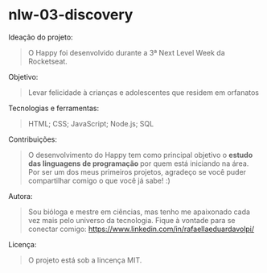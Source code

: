 # nlw-03-discovery

Ideação do projeto:
> O Happy foi desenvolvido durante a 3ª Next Level Week da Rocketseat.

Objetivo:
> Levar felicidade à crianças e adolescentes que residem em orfanatos

Tecnologias e ferramentas:
> HTML;
> CSS;
> JavaScript;
> Node.js;
> SQL

Contribuições:
> O desenvolvimento do Happy tem como principal objetivo o <strong> estudo das linguagens de programação </strong> por quem está iniciando na área. Por ser um dos meus primeiros projetos, agradeço se você puder compartilhar comigo o que você já sabe!    :)

Autora: 
> Sou bióloga e mestre em ciências, mas tenho me apaixonado cada vez mais pelo universo da tecnologia.
> Fique à vontade para se conectar comigo: <https://www.linkedin.com/in/rafaellaeduardavolpi/>

Licença:
> O projeto está sob a lincença MIT.

